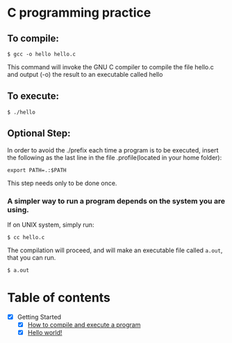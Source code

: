 # C programming practice

## To compile:
<code>$ gcc -o hello hello.c</code>

This command will invoke the GNU C compiler to compile the file hello.c and output (-o) the result to an executable called hello

## To execute:
<code>$ ./hello</code>

## Optional Step:
In order to avoid the ./prefix each time a program is to be executed, insert the following as the last line in the file .profile(located in your home folder):

<code>export PATH=.:$PATH</code>
	
This step needs only to be done once.

<h3>A simpler way to run a program depends on the system you are using.</h3>
If on UNIX system, simply run:

<code>$ cc hello.c</code>

The compilation will proceed, and will make an executable file called `a.out`, that you can run.

<code>$ a.out</code>

# Table of contents
- [x] Getting Started
	- [x] [How to compile and execute a program](https://github.com/carrliitos/CPrograms#c-programming-practice)
	- [x] [Hello world!](https://github.com/carrliitos/CPrograms/blob/master/TutorialIntroduction/hello.c)
